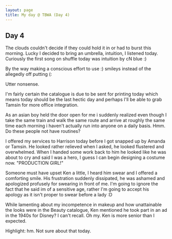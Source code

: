 ```yaml
---
layout: page
title: My day @ TBWA (Day 4)
---
```


## Day 4

The clouds couldn't decide if they could hold it in or had to burst this morning. Lucky I decided to bring an umbrella, intuition, I listened today. Curiously the first song on shuffle today was intuition by cN blue :)

By the way making a conscious effort to use :) smileys instead of the allegedly off putting (:

Utter nonsense.

I'm fairly certain the catalogue is due to be sent for printing today which means today should be the last hectic day and perhaps I'll be able to grab Tamsin for more office integration.

As an asian boy held the door open for me i suddenly realized even though I take the same train and walk the same route and arrive at roughly the same time each morning i haven't actually run into anyone on a daily basis. Hmm. Do these people not have routines?

I offered my services to Harrison today before I got snapped up by Amanda or Tamsin. He looked rather relieved when I asked, he looked flustered and overwhelmed. When I handed some work back to him he looked like he was about to cry and said I was a hero, I guess I can begin designing a costume now. "PRODUCTION GIRL!"

Someone must have upset Ken a little, I heard him swear and I offered a comforting smile. His frustration suddenly dissipated, he was ashamed and apologized profusely for swearing in front of me. I'm going to ignore the fact that he said im of a sensitive age, rather I'm going to accept his apology as it isn't proper to swear before a lady :D

While lamenting about my incompetence in makeup and how unattainable the looks were in the Beauty catalogue, Ken mentioned he took part in an ad in the 1940s for Disney? I can't recall. Oh my. Ken is more senior than I expected.

Highlight: hm. Not sure about that today.